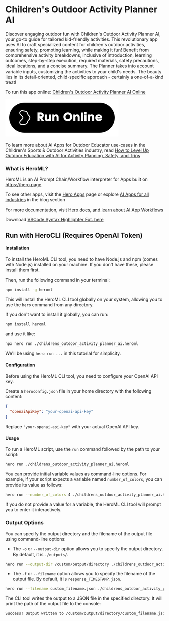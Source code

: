 # Children's Outdoor Activity Planner AI

Discover engaging outdoor fun with Children's Outdoor Activity Planner AI, your go-to guide for tailored kid-friendly activities. This revolutionary app uses AI to craft specialized content for children's outdoor activities, ensuring safety, promoting learning, while making it fun! Benefit from comprehensive activity breakdowns, inclusive of introduction, learning outcomes, step-by-step execution, required materials, safety precautions, ideal locations, and a concise summary. The Planner takes into account variable inputs, customizing the activities to your child's needs. The beauty lies in its detail-oriented, child-specific approach - certainly a one-of-a-kind treat!

To run this app online: [Children's Outdoor Activity Planner AI Online](https://hero.page/app/children's-outdoor-activity-planner-ai-tailored-safe-enlightening-kid's-fun/S7CUotM9LotaLUgoEGj4)

[![Run Children's Outdoor Activity Planner AI Online](/assets/run.svg)](https://hero.page/app/children's-outdoor-activity-planner-ai-tailored-safe-enlightening-kid's-fun/S7CUotM9LotaLUgoEGj4)

To learn more about AI Apps for Outdoor Educator use-cases in the Children's Sports & Outdoor Activities industry, read [How to Level Up Outdoor Education with AI for Activity Planning, Safety, and Trips](https://hero.page/blog/ai/children's-sports-and-outdoor-activities/how-to-level-up-outdoor-education-with-ai-for-activity-planning-safety-and-trips/170787)

### What is HeroML?
HeroML is an AI Prompt Chain/Workflow interpreter for Apps built on https://hero.page 

To see other apps, visit the [Hero Apps](https://hero.page/apps) page or explore [AI Apps for all industries](https://hero.page/blog) in the blog section

For more documentation, visit [Hero docs, and learn about AI App Workflows](https://hero.page/tutorials/introduction-to-heroml)

Download [VSCode Syntax Highlighter Ext. here](https://marketplace.visualstudio.com/items?itemName=hero-page.heroml)

## Run with HeroCLI (Requires OpenAI Token)

#### Installation

To install the HeroML CLI tool, you need to have Node.js and npm (comes with Node.js) installed on your machine. If you don't have these, please install them first. 

Then, run the following command in your terminal:

```bash
npm install -g heroml
```

This will install the HeroML CLI tool globally on your system, allowing you to use the `hero` command from any directory.

If you don't want to install it globally, you can run:

```bash
npm install heroml
```

and use it like:

```bash
npx hero run ./childrens_outdoor_activity_planner_ai.heroml
```

We'll be using `hero run ...` in this tutorial for simplicity.

#### Configuration

Before using the HeroML CLI tool, you need to configure your OpenAI API key. 

Create a `heroconfig.json` file in your home directory with the following content:

```json
{
  "openaiApiKey": "your-openai-api-key"
}
```

Replace `"your-openai-api-key"` with your actual OpenAI API key.

#### Usage

To run a HeroML script, use the `run` command followed by the path to your script:

```bash
hero run ./childrens_outdoor_activity_planner_ai.heroml
```

You can provide initial variable values as command-line options. For example, if your script expects a variable named `number_of_colors`, you can provide its value as follows:

```bash
hero run --number_of_colors 4 ./childrens_outdoor_activity_planner_ai.heroml
```

If you do not provide a value for a variable, the HeroML CLI tool will prompt you to enter it interactively.

### Output Options

You can specify the output directory and the filename of the output file using command-line options:

- The `-o` or `--output-dir` option allows you to specify the output directory. By default, it is `./outputs/`.

```bash
hero run --output-dir /custom/output/directory ./childrens_outdoor_activity_planner_ai.heroml
```

- The `-f` or `--filename` option allows you to specify the filename of the output file. By default, it is `response_TIMESTAMP.json`.

```bash
hero run --filename custom_filename.json ./childrens_outdoor_activity_planner_ai.heroml
```

The CLI tool writes the output to a JSON file in the specified directory. It will print the path of the output file to the console:

```bash
Success! Output written to /custom/output/directory/custom_filename.json
```

